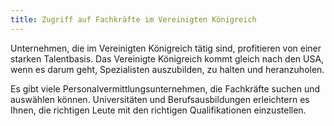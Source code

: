 ```yaml
---
title: Zugriff auf Fachkräfte im Vereinigten Königreich
---
```


Unternehmen, die im Vereinigten Königreich tätig sind, profitieren von einer starken Talentbasis. Das Vereinigte Königreich kommt gleich nach den USA, wenn es darum geht, Spezialisten auszubilden, zu halten und heranzuholen.

Es gibt viele Personalvermittlungsunternehmen, die Fachkräfte suchen und auswählen können. Universitäten und Berufsausbildungen erleichtern es Ihnen, die richtigen Leute mit den richtigen Qualifikationen einzustellen.
